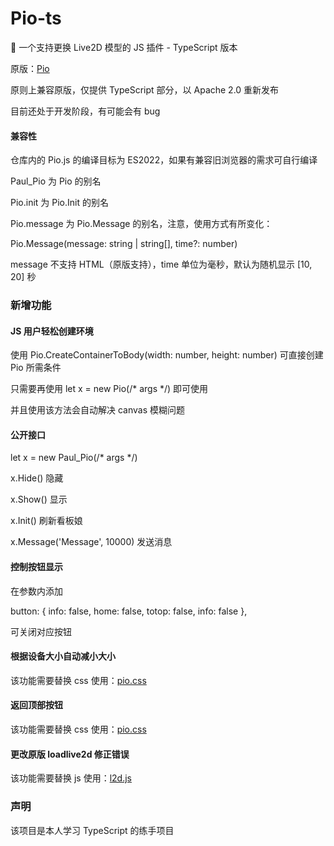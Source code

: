 # Pio-ts

🎃 一个支持更换 Live2D 模型的 JS 插件 - TypeScript 版本

原版：[Pio](https://github.com/Dreamer-Paul/Pio)

原则上兼容原版，仅提供 TypeScript 部分，以 Apache 2.0 重新发布

目前还处于开发阶段，有可能会有 bug

#### 兼容性

仓库内的 Pio.js 的编译目标为 ES2022，如果有兼容旧浏览器的需求可自行编译

Paul_Pio 为 Pio 的别名

Pio.init 为 Pio.Init 的别名

Pio.message 为 Pio.Message 的别名，注意，使用方式有所变化：

Pio.Message(message: string | string[], time?: number)

message 不支持 HTML（原版支持），time 单位为毫秒，默认为随机显示 [10, 20] 秒

### 新增功能

#### JS 用户轻松创建环境

使用 Pio.CreateContainerToBody(width: number, height: number) 可直接创建 Pio 所需条件

只需要再使用 let x = new Pio(/* args */) 即可使用

并且使用该方法会自动解决 canvas 模糊问题

#### 公开接口

let x = new Paul_Pio(/* args */)

x.Hide() 隐藏

x.Show() 显示

x.Init() 刷新看板娘

x.Message('Message', 10000) 发送消息

#### 控制按钮显示

在参数内添加

button: {
    info: false,
    home: false,
    totop: false,
    info: false
},

可关闭对应按钮

#### 根据设备大小自动减小大小

该功能需要替换 css 使用：[pio.css](https://github.com/YexuanXiao/Pio/blob/master/static/pio.css)

#### 返回顶部按钮

该功能需要替换 css 使用：[pio.css](https://github.com/YexuanXiao/Pio/blob/master/static/pio.css)

#### 更改原版 loadlive2d 修正错误

该功能需要替换 js 使用：[l2d.js](https://github.com/YexuanXiao/Pio/blob/master/static/l2d.js)

### 声明

该项目是本人学习 TypeScript 的练手项目